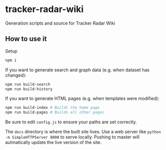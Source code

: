 # tracker-radar-wiki
Generation scripts and source for Tracker Radar Wiki

## How to use it

Setup

```bash
npm i
```

If you want to generate search and graph data (e.g. when dataset has changed):

```bash
npm run build-search
npm run build-history
```

If you want to generate HTML pages (e.g. when templates were modified):

```bash
npm run build-index # Builds the home page
npm run build-pages # Builds all other pages
```

Be sure to edit `config.js` to ensure your paths are set correctly.

The `docs` directory is where the built site lives. Use a web server like `python -m SimpleHTTPServer 8000` to serve locally. Pushing to master
will autmatically update the live version of the site.
